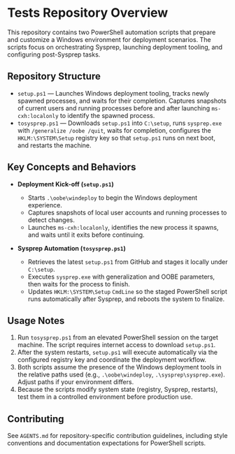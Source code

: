 # Tests Repository Overview

This repository contains two PowerShell automation scripts that prepare and customize a Windows environment for deployment scenarios. The scripts focus on orchestrating Sysprep, launching deployment tooling, and configuring post-Sysprep tasks.

## Repository Structure

- `setup.ps1` &mdash; Launches Windows deployment tooling, tracks newly spawned processes, and waits for their completion. Captures snapshots of current users and running processes before and after launching `ms-cxh:localonly` to identify the spawned process.
- `tosysprep.ps1` &mdash; Downloads `setup.ps1` into `C:\setup`, runs `sysprep.exe` with `/generalize /oobe /quit`, waits for completion, configures the `HKLM:\SYSTEM\Setup` registry key so that `setup.ps1` runs on next boot, and restarts the machine.

## Key Concepts and Behaviors

- **Deployment Kick-off (`setup.ps1`)**
  - Starts `.\oobe\windeploy` to begin the Windows deployment experience.
  - Captures snapshots of local user accounts and running processes to detect changes.
  - Launches `ms-cxh:localonly`, identifies the new process it spawns, and waits until it exits before continuing.

- **Sysprep Automation (`tosysprep.ps1`)**
  - Retrieves the latest `setup.ps1` from GitHub and stages it locally under `C:\setup`.
  - Executes `sysprep.exe` with generalization and OOBE parameters, then waits for the process to finish.
  - Updates `HKLM:\SYSTEM\Setup` `CmdLine` so the staged PowerShell script runs automatically after Sysprep, and reboots the system to finalize.

## Usage Notes

1. Run `tosysprep.ps1` from an elevated PowerShell session on the target machine. The script requires internet access to download `setup.ps1`.
2. After the system restarts, `setup.ps1` will execute automatically via the configured registry key and coordinate the deployment workflow.
3. Both scripts assume the presence of the Windows deployment tools in the relative paths used (e.g., `.\oobe\windeploy`, `.\sysprep\sysprep.exe`). Adjust paths if your environment differs.
4. Because the scripts modify system state (registry, Sysprep, restarts), test them in a controlled environment before production use.

## Contributing

See `AGENTS.md` for repository-specific contribution guidelines, including style conventions and documentation expectations for PowerShell scripts.
